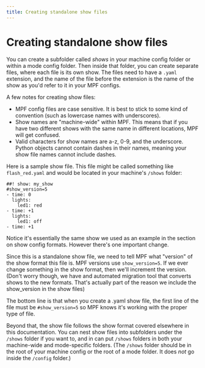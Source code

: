 ```yaml
---
title: Creating standalone show files
---
```


# Creating standalone show files


You can create a subfolder called *shows* in your machine config folder
or within a mode config folder. Then inside that folder, you can create
separate files, where each file is its own show. The files need to have
a `.yaml` extension, and the name of the file before the extension is
the name of the show as you'd refer to it in your MPF configs.

A few notes for creating show files:

* MPF config files are case sensitive. It is best to stick to some
    kind of convention (such as lowercase names with underscores).
* Show names are "machine-wide" within MPF. This means that if you
    have two different shows with the same name in different locations,
    MPF will get confused.
* Valid characters for show names are a-z, 0-9, and the underscore.
    Python objects cannot contain dashes in their names, meaning your
    show file names cannot include dashes.

Here is a sample show file. This file might be called something like
`flash_red.yaml` and would be located in your machine's `/shows`
folder:

``` mpf-config
##! show: my_show
#show_version=5
- time: 0
  lights:
    led1: red
- time: +1
  lights:
    led1: off
- time: +1
```

Notice it's essentially the same show we used as an example in the
section on show config formats. However there's one important change.

Since this is a standalone show file, we need to tell MPF what
"version" of the show format this file is. MPF versions use
`show_version=5`. If we ever change something in the show format, then
we'll increment the version. (Don't worry though, we have and
automated migration tool that converts shows to the new formats. That's
actually part of the reason we include the show_version in the show
files)

The bottom line is that when you create a .yaml show file, the first
line of the file must be `#show_version=5` so MPF knows it's working
with the proper type of file.

Beyond that, the show file follows the show format covered elsewhere in
this documentation. You can nest show files into subfolders under the
`/shows` folder if you want to, and in can put `/shows` folders in both
your machine-wide and mode-specific folders. (The `/shows` folder should
be in the root of your machine config or the root of a mode folder. It
does *not* go inside the `/config` folder.)

